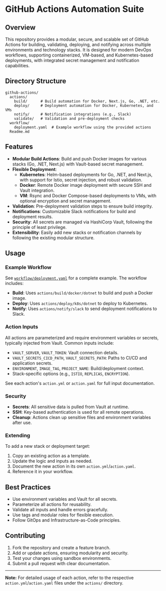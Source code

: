 # GitHub Actions Automation Suite

## Overview

This repository provides a modular, secure, and scalable set of GitHub Actions for building, validating, deploying, and notifying across multiple environments and technology stacks. It is designed for modern DevOps workflows, supporting containerized, VM-based, and Kubernetes-based deployments, with integrated secret management and notification capabilities.

## Directory Structure

```
github-actions/
  actions/
    build/      # Build automation for Docker, Next.js, Go, .NET, etc.
    deploy/     # Deployment automation for Docker, Kubernetes, and VMs
    notify/     # Notification integrations (e.g., Slack)
    validate/   # Validation and pre-deployment checks
  workflow/
    deployment.yaml  # Example workflow using the provided actions
  Readme.md
```

## Features

- **Modular Build Actions**: Build and push Docker images for various stacks (Go, .NET, Next.js) with Vault-based secret management.
- **Flexible Deployment**:
  - **Kubernetes**: Helm-based deployments for Go, .NET, and Next.js, with support for Istio, secret injection, and robust validation.
  - **Docker**: Remote Docker image deployment with secure SSH and Vault integration.
  - **VM**: Rsync and Docker Compose-based deployments to VMs, with optional encryption and secret management.
- **Validation**: Pre-deployment validation steps to ensure build integrity.
- **Notifications**: Customizable Slack notifications for build and deployment results.
- **Security**: All secrets are managed via HashiCorp Vault, following the principle of least privilege.
- **Extensibility**: Easily add new stacks or notification channels by following the existing modular structure.

## Usage

### Example Workflow

See [`workflow/deployment.yaml`](workflow/deployment.yaml) for a complete example. The workflow includes:

- **Build**: Uses `actions/build/docker/dotnet` to build and push a Docker image.
- **Deploy**: Uses `actions/deploy/k8s/dotnet` to deploy to Kubernetes.
- **Notify**: Uses `actions/notify/slack` to send deployment notifications to Slack.

### Action Inputs

All actions are parameterized and require environment variables or secrets, typically injected from Vault. Common inputs include:

- `VAULT_SERVER`, `VAULT_TOKEN`: Vault connection details.
- `VAULT_SECRETS_CICD_PATH`, `VAULT_SECRETS_PATH`: Paths to CI/CD and application secrets.
- `ENVIRONMENT`, `IMAGE_TAG`, `PROJECT_NAME`: Build/deployment context.
- Stack-specific options (e.g., `ISTIO`, `REPLICAS`, `ENCRYPTION`).

See each action's `action.yml` or `action.yaml` for full input documentation.

### Security

- **Secrets**: All sensitive data is pulled from Vault at runtime.
- **SSH**: Key-based authentication is used for all remote operations.
- **Cleanup**: Actions clean up sensitive files and environment variables after use.

### Extending

To add a new stack or deployment target:

1. Copy an existing action as a template.
2. Update the logic and inputs as needed.
3. Document the new action in its own `action.yml`/`action.yaml`.
4. Reference it in your workflow.

## Best Practices

- Use environment variables and Vault for all secrets.
- Parameterize all actions for reusability.
- Validate all inputs and handle errors gracefully.
- Use tags and modular roles for flexible execution.
- Follow GitOps and Infrastructure-as-Code principles.

## Contributing

1. Fork the repository and create a feature branch.
2. Add or update actions, ensuring modularity and security.
3. Test your changes using sandbox environments.
4. Submit a pull request with clear documentation.

---

**Note:** For detailed usage of each action, refer to the respective `action.yml`/`action.yaml` files under the `actions/` directory.
